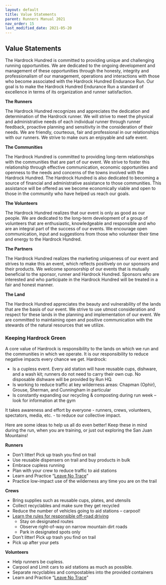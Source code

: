 ```yaml
---
layout: default
title: Value Statements
parent: Runners Manual 2021
nav_order: 15
last_modified_date: 2021-05-20
---
```


## Value Statements

The Hardrock Hundred is committed to providing unique and challenging running opportunities. We are dedicated to the ongoing development and management of these opportunities through the honesty, integrity and professionalism of our management, operations and interactions with those who become associated with the Hardrock Hundred Endurance Run. Our goal is to make the Hardrock Hundred Endurance Run a standard of excellence in terms of its organization and runner satisfaction.
 
**The Runners**

The Hardrock Hundred recognizes and appreciates the dedication and determination of the Hardrock runner. We will strive to meet the physical and administrative needs of each individual runner through runner feedback, proactive planning and sensitivity in the consideration of their needs. We are friendly, courteous, fair and professional in our relationships with our runners. We strive to make ours an enjoyable and safe event.
 
**The Communities**

The Hardrock Hundred is committed to providing long-term relationships with the communities that are part of our event. We strive to foster this relationship through effective communication, economic opportunities and openness to the needs and concerns of the towns involved with the Hardrock Hundred. The Hardrock Hundred is also dedicated to becoming a source of financial and administrative assistance to those communities. This assistance will be offered as we become economically viable and open to those in the community who have helped us reach our goals.
 
**The Volunteers**

The Hardrock Hundred realizes that our event is only as good as our people. We are dedicated to the long-term development of a group of volunteers that are enthusiastic, knowledgeable and responsible and who are an integral part of the success of our events. We encourage open communication, input and suggestions from those who volunteer their time and energy to the Hardrock Hundred.
 
**The Partners**

The Hardrock Hundred realizes the marketing uniqueness of our event and strives to make this an event, which reflects positively on our sponsors and their products. We welcome sponsorship of our events that is mutually beneficial to the sponsor, runner and Hardrock Hundred. Sponsors who are interested and who participate in the Hardrock Hundred will be treated in a fair and honest manner.
 
**The Land**

The Hardrock Hundred appreciates the beauty and vulnerability of the lands that are the basis of our event. We strive to use utmost consideration and respect for these lands in the planning and implementation of our event. We are committed to maintaining open and positive communication with the stewards of the natural resources that we utilize.
 
### Keeping Hardrock Green
 
A core value of Hardrock is responsibility to the lands on which we run and the communities in which we operate. It is our responsibility to reduce negative impacts every chance we get. Hardrock:
* Is a cupless event. Every aid station will have reusable cups, dishware, and a wash kit; runners do not need to carry their own cup. No disposable dishware will be provided by Run HQ.
* Is working to reduce traffic at key wilderness areas: Chapman (Ophir), Grouse, Sherman, and Cunningham in particular
* Is constantly expanding our recycling & composting during run week – look for information at the gym
 
It takes awareness and effort by everyone - runners, crews, volunteers, spectators, media, etc. - to reduce our collective impact. 
 
Here are some ideas to help us all do even better! Keep these in mind during the run, when you are training, or just out exploring the San Juan Mountains!
 
**Runners**
* Don’t litter! Pick up trash you find on trail
* Use reusable dispensers on trail and buy products in bulk
* Embrace cupless running
* Plan with your crew to reduce traffic to aid stations
* Learn and Practice “[Leave No Trace](https://lnt.org/learn/7-principles)”
* Practice low-impact use of the wilderness any time you are on the trail
 
**Crews**
* Bring supplies such as reusable cups, plates, and utensils
* Collect recyclables and make sure they get recycled
* Reduce the number of vehicles going to aid stations – carpool!
* [Learn the rules for responsible off-road driving](http://www.staythetrail.org/content.aspx?page_id=22&club_id=266593&module_id=224604)
  * Stay on designated routes
  * Observe right-of-way on narrow mountain dirt roads
  * Park in designated spots only
* Don’t litter! Pick up trash you find on trail
* Pick up after your pets
 
**Volunteers**
* Help runners be cupless.
* Carpool and Limit cars to aid stations as much as possible.
* Separate recyclables and compostables into the provided containers
* Learn and Practice “[Leave No Trace](https://lnt.org/learn/7-principles)”
